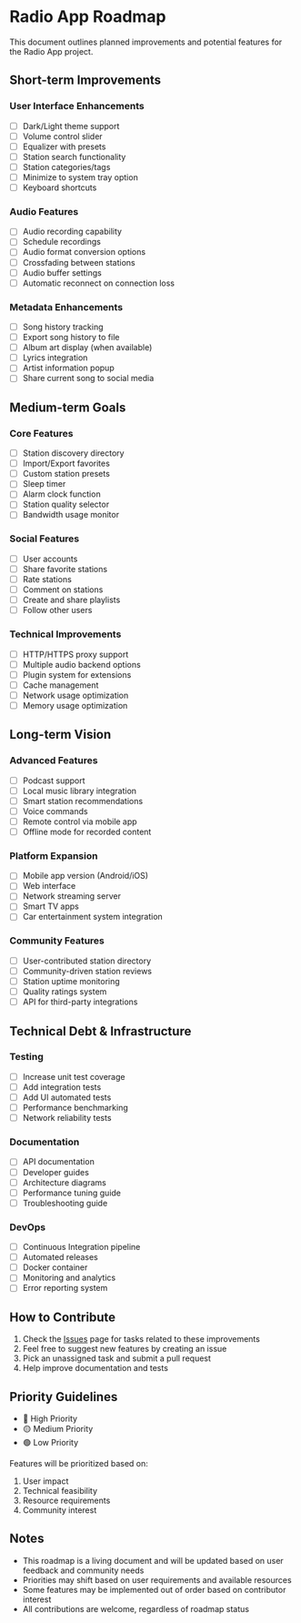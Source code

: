 # Radio App Roadmap

This document outlines planned improvements and potential features for the Radio App project.

## Short-term Improvements

### User Interface Enhancements
- [ ] Dark/Light theme support
- [ ] Volume control slider
- [ ] Equalizer with presets
- [ ] Station search functionality
- [ ] Station categories/tags
- [ ] Minimize to system tray option
- [ ] Keyboard shortcuts

### Audio Features
- [ ] Audio recording capability
- [ ] Schedule recordings
- [ ] Audio format conversion options
- [ ] Crossfading between stations
- [ ] Audio buffer settings
- [ ] Automatic reconnect on connection loss

### Metadata Enhancements
- [ ] Song history tracking
- [ ] Export song history to file
- [ ] Album art display (when available)
- [ ] Lyrics integration
- [ ] Artist information popup
- [ ] Share current song to social media

## Medium-term Goals

### Core Features
- [ ] Station discovery directory
- [ ] Import/Export favorites
- [ ] Custom station presets
- [ ] Sleep timer
- [ ] Alarm clock function
- [ ] Station quality selector
- [ ] Bandwidth usage monitor

### Social Features
- [ ] User accounts
- [ ] Share favorite stations
- [ ] Rate stations
- [ ] Comment on stations
- [ ] Create and share playlists
- [ ] Follow other users

### Technical Improvements
- [ ] HTTP/HTTPS proxy support
- [ ] Multiple audio backend options
- [ ] Plugin system for extensions
- [ ] Cache management
- [ ] Network usage optimization
- [ ] Memory usage optimization

## Long-term Vision

### Advanced Features
- [ ] Podcast support
- [ ] Local music library integration
- [ ] Smart station recommendations
- [ ] Voice commands
- [ ] Remote control via mobile app
- [ ] Offline mode for recorded content

### Platform Expansion
- [ ] Mobile app version (Android/iOS)
- [ ] Web interface
- [ ] Network streaming server
- [ ] Smart TV apps
- [ ] Car entertainment system integration

### Community Features
- [ ] User-contributed station directory
- [ ] Community-driven station reviews
- [ ] Station uptime monitoring
- [ ] Quality ratings system
- [ ] API for third-party integrations

## Technical Debt & Infrastructure

### Testing
- [ ] Increase unit test coverage
- [ ] Add integration tests
- [ ] Add UI automated tests
- [ ] Performance benchmarking
- [ ] Network reliability tests

### Documentation
- [ ] API documentation
- [ ] Developer guides
- [ ] Architecture diagrams
- [ ] Performance tuning guide
- [ ] Troubleshooting guide

### DevOps
- [ ] Continuous Integration pipeline
- [ ] Automated releases
- [ ] Docker container
- [ ] Monitoring and analytics
- [ ] Error reporting system

## How to Contribute

1. Check the [Issues](https://github.com/michael5cents/RadioApp/issues) page for tasks related to these improvements
2. Feel free to suggest new features by creating an issue
3. Pick an unassigned task and submit a pull request
4. Help improve documentation and tests

## Priority Guidelines

- 🔴 High Priority
- 🟡 Medium Priority
- 🟢 Low Priority

Features will be prioritized based on:
1. User impact
2. Technical feasibility
3. Resource requirements
4. Community interest

## Notes

- This roadmap is a living document and will be updated based on user feedback and community needs
- Priorities may shift based on user requirements and available resources
- Some features may be implemented out of order based on contributor interest
- All contributions are welcome, regardless of roadmap status
